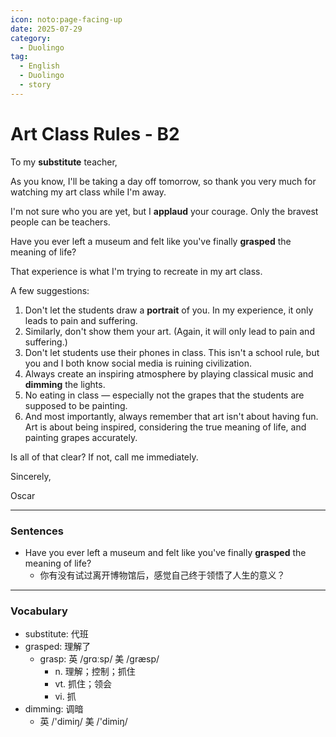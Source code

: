 ```yaml
---
icon: noto:page-facing-up
date: 2025-07-29
category:
  - Duolingo
tag:
  - English
  - Duolingo
  - story
---
```


# Art Class Rules - B2

To my **substitute** teacher,

As you know, I'll be taking a day off tomorrow, so thank you very much for watching my art class while I'm away.

I'm not sure who you are yet, but I **applaud** your courage. Only the bravest people can be teachers.

Have you ever left a museum and felt like you've finally **grasped** the meaning of life?

That experience is what I'm trying to recreate in my art class.

A few suggestions:

1. Don't let the students draw a **portrait** of you. In my experience, it only leads to pain and suffering.
2. Similarly, don't show them your art. (Again, it will only lead to pain and suffering.)
3. Don't let students use their phones in class. This isn't a school rule, but you and I both know social media is ruining civilization.
4. Always create an inspiring atmosphere by playing classical music and **dimming** the lights.
5. No eating in class — especially not the grapes that the students are supposed to be painting.
6. And most importantly, always remember that art isn't about having fun. Art is about being inspired, considering the true meaning of life, and painting grapes accurately.

Is all of that clear? If not, call me immediately.

Sincerely,

Oscar

---

### Sentences

- Have you ever left a museum and felt like you've finally **grasped** the meaning of life?
  - 你有没有试过离开博物馆后，感觉自己终于领悟了人生的意义？

---

### Vocabulary

- substitute: 代班
- grasped: 理解了
  - grasp: 英 /ɡrɑːsp/ 美 /ɡræsp/
    - n. 理解；控制；抓住
    - vt. 抓住；领会
    - vi. 抓
- dimming: 调暗
  - 英 /'dimiŋ/ 美 /'dimiŋ/
